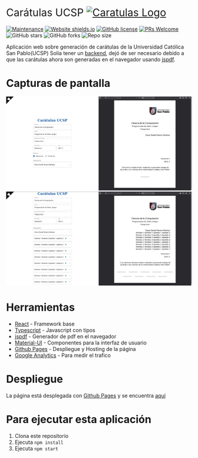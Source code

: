 <h1 style="font-weight:normal">
    Carátulas UCSP
    <a href="https://oscaramos.github.io/caratulas-ucsp/">
        <img src="./public/android-chrome-192x192.png" alt="Caratulas Logo" title="Caratulas" height="50" />
    </a>
</h1>

[![Maintenance](https://img.shields.io/badge/Maintained%3F-yes-green.svg)](https://github.com/oscaramos/caratulas-ucsp/graphs/commit-activity)
[![Website shields.io](https://img.shields.io/website-up-down-green-red/http/oscaramos.github.io/caratulas-ucsp)](https://oscaramos.github.io/caratulas-ucsp/)
[![GitHub license](https://img.shields.io/github/license/oscaramos/caratulas-ucsp)](https://github.com/oscaramos/caratulas-ucsp/blob/master/LICENSE)
[![PRs Welcome](https://img.shields.io/badge/PRs-welcome-brightgreen.svg)](http://makeapullrequest.com)
![GitHub stars](https://img.shields.io/github/stars/oscaramos/caratulas-ucsp)
![GitHub forks](https://img.shields.io/github/forks/oscaramos/caratulas-ucsp)
![Repo size](https://img.shields.io/github/repo-size/oscaramos/caratulas-ucsp)

Aplicación web sobre generación de carátulas de la Universidad Católica San Pablo(UCSP)
Solía tener un [backend](https://github.com/oscaramos/caratulas-ucsp-api), dejó de ser necesario debido a que las carátulas ahora son generadas en el navegador usando [jspdf](https://parall.ax/products/jspdf).

# Capturas de pantalla

<img src="./Screenshot1.png" width="900" alt="Screenshot 1">
<img src="./Screenshot2.png" width="900" alt="Screenshot 2">

# Herramientas

- [React](https://es.reactjs.org/) - Framework base
- [Typescript](https://es.reactjs.org/) - Javascript con tipos
- [jspdf](https://parall.ax/products/jspdf) - Generador de pdf en el navegador
- [Material-UI](https://material-ui.com/) - Componentes para la interfaz de usuario
- [Github Pages](https://pages.github.com/) - Despliegue y Hosting de la página
- [Google Analytics](https://analytics.google.com/analytics/web/#/) - Para medir el trafico

# Despliegue

La página está desplegada con [Github Pages](https://pages.github.com/) y se encuentra [aquí](https://oscaramos.github.io/caratulas-ucsp/)

# Para ejecutar esta aplicación
1. Clona este repositorio
2. Ejecuta ```npm install```
3. Ejecuta ```npm start```

